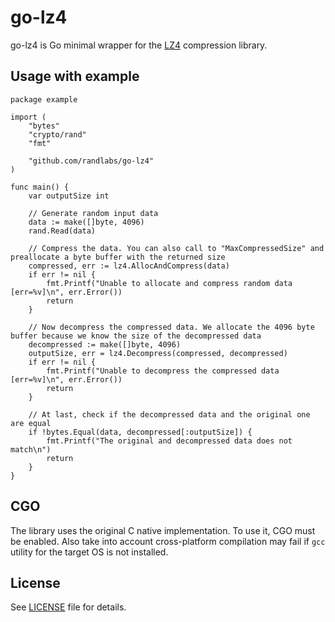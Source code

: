 go-lz4
======

go-lz4 is Go minimal wrapper for the [LZ4](https://github.com/lz4/lz4) compression library.

## Usage with example

```golang
package example

import (
	"bytes"
	"crypto/rand"
	"fmt"

	"github.com/randlabs/go-lz4"
)

func main() {
	var outputSize int

	// Generate random input data
	data := make([]byte, 4096)
	rand.Read(data)

	// Compress the data. You can also call to "MaxCompressedSize" and preallocate a byte buffer with the returned size 
	compressed, err := lz4.AllocAndCompress(data)
	if err != nil {
		fmt.Printf("Unable to allocate and compress random data [err=%v]\n", err.Error())
		return
	}

	// Now decompress the compressed data. We allocate the 4096 byte buffer because we know the size of the decompressed data
	decompressed := make([]byte, 4096)
	outputSize, err = lz4.Decompress(compressed, decompressed)
	if err != nil {
		fmt.Printf("Unable to decompress the compressed data [err=%v]\n", err.Error())
		return
	}

	// At last, check if the decompressed data and the original one are equal
	if !bytes.Equal(data, decompressed[:outputSize]) {
		fmt.Printf("The original and decompressed data does not match\n")
		return
	}
}

```

## CGO

The library uses the original C native implementation. To use it, CGO must be enabled.
Also take into account cross-platform compilation may fail if `gcc` utility for the target OS is not installed.

## License

See [LICENSE](/LICENSE) file for details.
